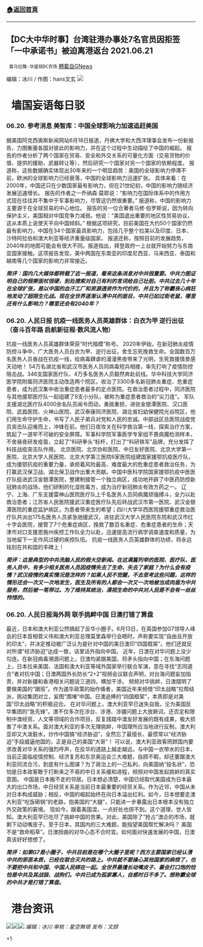 ###  [:house:返回首頁](https://github.com/ourhimalayas/txt)
---

## 【DC大中华时事】台湾驻港办事处7名官员因拒签「一中承诺书」被迫离港返台 2021.06.21
` 喜马拉雅-华盛顿DC农场` [轉載自GNews](https://gnews.org/zh-hans/1338773/)

编辑：冰川 / 作图：hans文玄
![]()![](https://gnews-media-offload.s3.amazonaws.com/wp-content/uploads/2021/06/21065753/621-1.jpg)
#   墙国妄语每日驳

### 06.20. 参考消息 美智库：中国全球影响力加速追赶美国

据美国阿克西奥斯新闻网站6月18日报道，丹佛大学和大西洋理事会发布一份新报告，力图衡量各国对彼此的影响力，并在这个过程中生动描绘了中国的崛起。
报告的作者分析了两个国家在贸易、安全和外交关系的可量化方面（交易货物的价值、提供的援助、武器转让等），然后研究一个国家对另一个国家的依赖程度。
报道称，这些数据确实体现出30年来的一个明显趋势：美国的全球影响力停滞不前，欧洲的全球影响力已经衰落，中国的全球影响力迅速扩张。
具体来看：在2000年，中国还只在少数国家最有影响力，但在21世纪初，中国的影响力随经济发展迅速增长。
报告的作者之一乔纳森·莫耶说：“影响力在国际体系中的作用方式现在往往并不集中于军事影响力，尽管这仍然很重要。”
报道称，中国的影响力主要源于在全球贸易的中心地位。
报告的另一位合著者马修·伯罗斯说，因为转向保护主义，美国相对中国竞争力减弱。他说：“美国退出重要的地区性贸易协议，这从本质上说使天平向中国倾斜。”
根据这项研究，目前美国在大约50个国家仍然最有影响力，中国在34个国家最具影响力，包括几乎整个拉美以及印度、日本、沙特阿拉伯和澳大利亚等经济重量级国家。
报道还称，按照目前的发展趋势，2040年的地图可能会有很大不同。报道指出，拜登政府一上台就开始努力与东南亚国家接触。这项报告发现，美中两国在东南亚的印度尼西亚、马来西亚、泰国和越南等几个国家的影响力非常接近。

***简评：国内几大媒体都转载了这一报道，看来这条消息对中共很重要。中共力图证明自己的假擀面杖很硬，到处搜索对自己有利的言词给自己壮胆。中共过去几十年在全球扩张，是以中国的血汗工厂和资源透资作为代价的，并且为了称霸丧心病狂地发动了超限生化战。现在全世界逐渐认清中共的面目，中共已如过街老鼠，哪里还有什么影响力？哪里还会有2040年？***

### 06.20. 人民日报 抗疫一线医务人员英雄群体：白衣为甲 逆行出征（奋斗百年路 启航新征程·数风流人物）

抗疫一线医务人员英雄群体荣获“时代楷模”称号。
 2020年伊始，在新冠肺炎疫情防控斗争中，广大医务人员白衣为甲、逆行出征，舍生忘死挽救生命。全国数百万名医务人员奋战在抗疫一线，给病毒肆虐的漫漫黑夜带来了光明，生死救援情景感天动地！
 54万名湖北省和武汉市医务人员同病毒短兵相接，率先打响了疫情防控阻击战。346支国家医疗队、4万多名医务人员毅然奔赴前线。华中科技大学同济医学院附属同济医院主动改造两个院区，收治了3300多名新冠肺炎重症、危重症患者，成为武汉集中收治重症患者最多的定点医院。在救治患者过程中，同济医院与其他援鄂医疗队一起组建了8支小分队，被称为重症患者救治的“尖刀连”。
 军队支援湖北医疗队4000余名队员闻令而动，勇挑重担，进驻金银潭医院、汉口医院、武昌医院、火神山医院、武汉泰康同济医院、湖北省妇幼保健院光谷院区，他们用生命守护生命，书写了人民子弟兵对党和人民的忠诚。中部战区总医院战疫党员突击队迎难而上，冲锋在前。他们日夜攻关在科学救治第一线，探索治疗方案，筑起了一道牢不可破的安全屏障。军事科学院军事医学专家组不畏病魔检测样本，不舍昼夜研发疫苗，立起了“科研拳头”标杆，打出了“科研铁军”品牌，充分发挥了科技战疫突击队作用。
 北京医院、北京协和医院、中日友好医院、北京大学第一医院、北京大学人民医院、北京大学第三医院6家医院组建国家援鄂抗疫医疗队，成为援鄂抗疫的重要力量，承担着风险最高、难度最大的危重症患者救治任务，为打赢武汉保卫战、湖北保卫战作出重大贡献。中国中医科学院国家援鄂抗疫中医医疗队挺进武汉金银潭医院，整建制接管一个独立病区，成功地开辟了中医药防控新冠肺炎的战场，他们研制的化湿败毒方，成为治疗新冠肺炎有效方药之一。
 辽宁、上海、广东支援雷神山医院医疗队上千名医务人员同病魔顽强搏斗，全力以赴救治患者；江苏省人民医院援武汉重症医疗队先后转战武汉市第一医院、武汉金银潭医院的重症监护病区，为患者带来生的希望；四川大学华西医院援鄂重症救治医疗队共派出175名医务人员紧急驰援武汉，进驻武汉大学人民医院东院和武汉市红十字会医院，接管了7个危重症病区，挽救了数百名重症、危重症患者的生命；天津市对口支援恩施州疾控工作队全力以赴，迅速提高流行病学调查速度和质量，为当地留下一支作风过硬的疾控队伍。
 抗疫一线医务人员英雄群体的功绩，将永远铭刻在共和国的丰碑上！

***简评：这是典型的中共洗脑人民的假大空新闻。在这满篇列举的医院、医疗队、医务人员中，有多少相关医务人员因疫情失去了生命、失去了家庭？为什么会有疫情？武汉疫情的真实情况是怎样的？如果人民不觉醒，不去思考这些问题，这样的情形还会一次又一次地发生，医生及所有的人都会一次又一次地被当成肉盾为中共服务，然后被一笔带过。为了维持其统治，漠视生命的中共对人民是不会有一丝丝怜惜的。***

### 06.20. 人民日报海外网 联手挑衅中国 日澳打错了算盘

最近，日本和澳大利亚公然搞起了反华小圈子。6月13日，在英国参加G7领导人峰会的日本首相菅义伟和澳大利亚总理莫里森举行会晤时，声称要实现“自由且开放的印太”，并决定推动被广泛认为是针对中国的美日澳印“四国框架”。他们还就反对所谓“经济胁迫”达成一致，话里话外指向中国。
 近年，日澳在对华问题上没少勾连。在新冠病毒溯源问题上，日澳均紧跟美国，将矛头指向中国；在东海问题上，日本拉来美国、法国和澳大利亚等域外国家举行联合军演，意在寻找“志同道合”者对抗中国；日澳两国外长防长“2+2”视频会议联合声明，对台海问题妄加指责，并对新疆和香港相关问题说三道四，横加干涉。
 频频对华挑衅，日澳摆明了要做美国的“跟班”。作为遏华政策的始作俑者，美国近年来频借“印太战略”拉帮结派，挑动集团对立，妄图“围堵”中国。日澳追捧的“四国框架”，本质即是对美国“印太战略”的积极迎合。
 在对华问题上，澳大利亚早已迷失自我，沦为美国反华集团的“急先锋”。澳不仅多次在涉台、涉港、涉疆问题上大放厥词，还否定和限制中澳经贸、人文等领域的合作项目，反复践踏中澳友好发展的既有成果，极大损害了中澳关系。面对澳大利亚的多次无理挑衅，中国理所应当地进行反制，澳大利亚却又大泼脏水，炒作中国搞“经济胁迫”，全然忘了最擅长、最惯常以“经济胁迫”手段威逼他国的，正是自己的美国“大哥”！
 可以说，澳大利亚政客罔顾国内要求改善对华关系的强烈呼声，在反华的道路上越走越远。与中国一衣带水的日本，当前正面临疫情控制、经济复苏和东京奥运会三大难题，自顾不暇，却还要跟澳大利亚同流合污，到底有什么图谋？为了政治上的一己私利，向美国纳“投名状”，恐怕是日本政客敢于打断来之不易的中日关系缓和进程，频频对中国发起挑衅的真实意图。
 中国是日本搬不走的邻居。日本想必清楚，中国已经取代美国成为日本最大的出口市场，中日经贸关系是当前日本最重要的经贸关系。作为近邻，中国从未对日本构成威胁；相反，中国的崛起始终在向日本溢出红利。如今，日本想要走澳大利亚“吃饭砸锅”的老路，抱美国的“大腿”，只能进一步暴露出日本根本没有独立外交政策的窘境。
 现如今，跟着美国混，一点好处也捞不到。这个道理，世人皆知。澳大利亚早已吃尽了挑衅中国的苦果。对此，美国除了“抢占”澳企的市场，就剩下动动嘴皮子。至于日本，其国内的三大难题，能指望美国帮忙解决吗？
 美国不是“救命稻草”。日澳扭曲的对华心态不合时宜。如何面对快速发展的中国，日澳真该好好想想了。

***简评：如果G7是小圈子，中共目前是在哪个大圈子里呢？西方主要国家已经认清中共的邪恶本质，已经在联合灭共的路上。中共就不要操心其他国家的麻烦了，也不要把中共和中国、中国人民绑在一起。全世界最擅长动嘴皮子、最会打口炮的恰恰是中共及其战狼、战狗们。中共已成为孤家寡人，自感时日不多了。想称霸全球的中共才是打错了算盘。***



#   港台资讯
![]()![](https://cdn.discordapp.com/attachments/817883141107613766/856344553513680917/2.PNG)![]()![](https://media.discordapp.net/attachments/817883141107613766/856416390624837642/3.png)![]()![](https://cdn.discordapp.com/attachments/817883141107613766/856344566977527828/1.PNG)
*编辑：冰川
审核：星空無垠
发布：文顾*

+1
